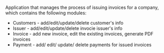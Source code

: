 Application that manages the process of issuing invoices for a company, which contains the following modules:

* Customers - add/edit/update/delete customer's info
* Issuer    - add/edit/update/delete invocie issuer's info
* Invoice   - add new invoice, edit the existing invoices, generate PDF invoices
* Payment   - add/ edit/ update/ delete payments for issued invoices
